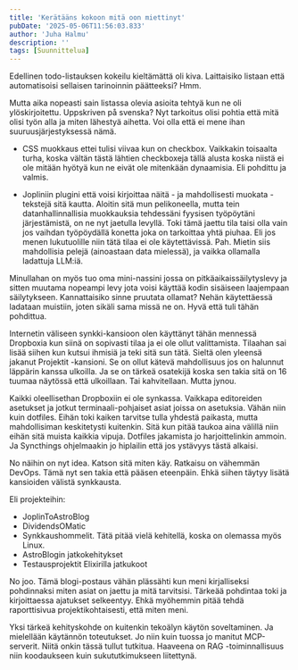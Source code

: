 ```yaml
---
title: 'Kerätääns kokoon mitä oon miettinyt'
pubDate: '2025-05-06T11:56:03.833'
author: 'Juha Halmu'
description: ''
tags: [Suunnittelua]
---
```

Edellinen todo-listauksen kokeilu kieltämättä oli kiva. Laittaisiko listaan että automatisoisi sellaisen tarinoinnin päätteeksi? Hmm.

Mutta aika nopeasti sain listassa olevia asioita tehtyä kun ne oli ylöskirjoitettu. Uppskriven på svenska? Nyt tarkoitus olisi pohtia että mitä olisi työn alla ja miten lähestyä aihetta. Voi olla että ei mene ihan suuruusjärjestyksessä nämä.

- CSS muokkaus ettei tulisi viivaa kun on checkbox. Vaikkakin toisaalta turha, koska vältän tästä lähtien checkboxeja tällä alusta koska niistä ei ole mitään hyötyä kun ne eivät ole mitenkään dynaamisia. Eli pohdittu ja valmis.

- Jopliniin plugini että voisi kirjoittaa näitä - ja mahdollisesti muokata - tekstejä sitä kautta. Aloitin sitä mun pelikoneella, mutta tein datanhallinnallisia muokkauksia tehdessäni fyysisen työpöytäni järjestämistä, on ne nyt jaetulla levyllä. Toki tämä jaettu tila taisi olla vain jos vaihdan työpöydällä konetta joka on tarkoittaa yhtä piuhaa. Eli jos menen lukutuolille niin tätä tilaa ei ole käytettävissä. Pah. Mietin siis mahdollisia pelejä (ainoastaan data mielessä), ja vaikka ollamalla ladattuja LLM:iä.

Minullahan on myös tuo oma mini-nassini jossa on pitkäaikaissäilytyslevy ja sitten muutama nopeampi levy jota voisi käyttää kodin sisäiseen laajempaan säilytykseen. Kannattaisiko sinne pruutata ollamat? Nehän käytettäessä ladataan muistiin, joten sikäli sama missä ne on. Hyvä että tuli tähän pohdittua.    

Internetin väliseen synkki-kansioon olen käyttänyt tähän mennessä Dropboxia kun siinä on sopivasti tilaa ja ei ole ollut valittamista. Tilaahan sai lisää siihen kun kutsui ihmisiä ja teki sitä sun tätä. Sieltä olen yleensä jakanut Projektit -kansioni. Se on ollut kätevä mahdollisuus jos on halunnut läppärin kanssa ulkoilla. Ja se on tärkeä osatekijä koska sen takia sitä on 16 tuumaa näytössä että ulkoillaan. Tai kahvitellaan. Mutta jynou.  

Kaikki oleellisethan Dropboxiin ei ole synkassa. Vaikkapa editoreiden asetukset ja jotkut terminaali-pohjaiset asiat joissa on asetuksia. Vähän niin kuin dotfiles. Eihän toki kaiken tarvitse tulla yhdestä paikasta, mutta mahdollisiman keskitetysti kuitenkin. Sitä kun pitää taukoa aina välillä niin eihän sitä muista kaikkia vipuja. Dotfiles jakamista jo harjoittelinkin ammoin. Ja Syncthings ohjelmaakin jo hiplailin että jos ystävyys tästä alkaisi. 

No näihin on nyt idea. Katson sitä miten käy. Ratkaisu on vähemmän DevOps. Tämä nyt sen takia että pääsen eteenpäin. Ehkä siihen täytyy lisätä kansioiden välistä synkkausta.

Eli projekteihin:
- JoplinToAstroBlog
- DividendsOMatic
- Synkkaushommelit. Tätä pitää vielä kehitellä, koska on olemassa myös Linux.
- AstroBlogin jatkokehitykset
- Testausprojektit Elixirilla jatkukoot

No joo. Tämä blogi-postaus vähän plässähti kun meni kirjalliseksi pohdinnaksi miten asiat on jaettu ja mitä tarvitsisi. Tärkeää pohdintaa toki ja kirjoittaessa ajatukset selkeentyy. Ehkä myöhemmin pitää tehdä raporttisivua projektikohtaisesti, että miten meni.  

Yksi tärkeä kehityskohde on kuitenkin tekoälyn käytön soveltaminen. Ja mielellään käytännön toteutukset. Jo niin kuin tuossa jo manitut MCP-serverit. Niitä onkin tässä tullut tutkitua. Haaveena on RAG -toiminnallisuus niin koodaukseen kuin sukututkimukseen liitettynä.   
